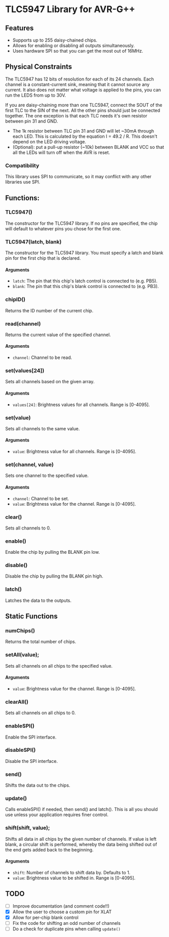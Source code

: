 # TLC5947 Library for AVR-G++

## Features
- Supports up to 255 daisy-chained chips.
- Allows for enabling or disabling all outputs simultaneously.
- Uses hardware SPI so that you can get the most out of 16MHz.

## Physical Constraints
The TLC5947 has 12 bits of resolution for each of its 24 channels. Each channel is a constant-current sink, meaning that it cannot source any current. It also does not matter what voltage is applied to the pins, you can run the LEDS from up to 30V.

If you are daisy-chaining more than one TLC5947, connect the SOUT of the first TLC to the SIN of the next.  All the other pins should just be connected together. The one exception is that each TLC needs it's own resistor between  pin 31 and GND.

- The 1k resistor between TLC pin 31 and GND will let ~30mA through each LED. This is calculated by the equation I = 49.2 / R. This doesn't depend on the LED driving voltage.
- (Optional): put a pull-up resistor (~10k) between BLANK and VCC so that all the LEDs will turn off when the AVR is reset.

### Compatibility
This library uses SPI to communicate, so it may conflict with any other libraries use SPI.

## Functions:

### TLC5947()
The constructor for the TLC5947 library. If no pins are specified, the chip will default to whatever pins you chose for the first one.

### TLC5947(latch, blank)
The constructor for the TLC5947 library. You must specify a latch and blank pin for the first chip that is declared.
#### Arguments
- `latch`: The pin that this chip's latch control is connected to (e.g. PB5).
- `blank`: The pin that this chip's blank control is connected to (e.g. PB3).

### chipID()
Returns the ID number of the current chip.

### read(channel)
Returns the current value of the specified channel.
#### Arguments
- `channel`: Channel to be read.

### set(values[24])
Sets all channels based on the given array.
#### Arguments
- `values[24]`: Brightness values for all channels. Range is [0-4095].

### set(value)
Sets all channels to the same value.
#### Arguments
- `value`: Brightness value for all channels. Range is [0-4095].

### set(channel, value)
Sets one channel to the specified value.
#### Arguments
- `channel`: Channel to be set.
- `value`: Brightness value for the channel. Range is [0-4095].

### clear()
Sets all channels to 0.

### enable()
Enable the chip by pulling the BLANK pin low.

### disable()
Disable the chip by pulling the BLANK pin high.

### latch()
Latches the data to the outputs.

## Static Functions

### numChips()
Returns the total number of chips.

### setAll(value);
Sets all channels on all chips to the specified value.
#### Arguments
- `value`: Brightness value for the channel. Range is [0-4095].

### clearAll()
Sets all channels on all chips to 0.

### enableSPI()
Enable the SPI interface.

### disableSPI()
Disable the SPI interface.

### send()
Shifts the data out to the chips.

### update()
Calls enableSPI() if needed, then send() and latch(). This is all you should use unless your application requires finer control.

### shift(shift, value);
Shifts all data in all chips by the given number of channels. If value is left blank, a circular shift is performed, whereby the data being shifted out of the end gets added back to the beginning.
#### Arguments
- `shift`: Number of channels to shift data by. Defaults to 1.
- `value`: Brightness value to be shifted in. Range is [0-4095].

## TODO
- [ ] Improve documentation (and comment code!!)
- [x] Allow the user to choose a custom pin for XLAT
- [x] Allow for per-chip blank control
- [ ] Fix the code for shifting an odd number of channels
- [ ] Do a check for duplicate pins when calling `update()`
